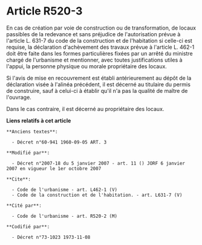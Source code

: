 # Article R520-3

En cas de création par voie de construction ou de transformation, de locaux passibles de la redevance et sans préjudice de
l'autorisation prévue à l'article L. 631-7 du code de la construction et de l'habitation si celle-ci est requise, la
déclaration d'achèvement des travaux prévue à l'article L. 462-1 doit être faite dans les formes particulières fixées par un
arrêté du ministre chargé de l'urbanisme et mentionner, avec toutes justifications utiles à l'appui, la personne physique ou
morale propriétaire des locaux. 

Si l'avis de mise en recouvrement est établi antérieurement au dépôt de la déclaration visée à l'alinéa précédent, il est
décerné au titulaire du permis de construire, sauf à celui-ci à établir qu'il n'a pas la qualité de maître de l'ouvrage. 

Dans le cas contraire, il est décerné au propriétaire des locaux.

**Liens relatifs à cet article**

	**Anciens textes**:

	  - Décret n°60-941 1960-09-05 ART. 3

	**Modifié par**:

	  - Décret n°2007-18 du 5 janvier 2007 - art. 11 () JORF 6 janvier 2007 en vigueur le 1er octobre 2007

	**Cite**:

	  - Code de l'urbanisme - art. L462-1 (V)
	  - Code de la construction et de l'habitation. - art. L631-7 (V)

	**Cité par**:

	  - Code de l'urbanisme - art. R520-2 (M)

	**Codifié par**:

	  - Décret n°73-1023 1973-11-08
